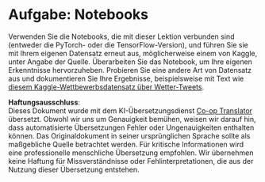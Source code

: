 <!--
CO_OP_TRANSLATOR_METADATA:
{
  "original_hash": "47f7d3c6a5373543e051e4d1140ce898",
  "translation_date": "2025-08-24T09:30:25+00:00",
  "source_file": "lessons/5-NLP/16-RNN/assignment.md",
  "language_code": "de"
}
-->
# Aufgabe: Notebooks

Verwenden Sie die Notebooks, die mit dieser Lektion verbunden sind (entweder die PyTorch- oder die TensorFlow-Version), und führen Sie sie mit Ihrem eigenen Datensatz erneut aus, möglicherweise einem von Kaggle, unter Angabe der Quelle. Überarbeiten Sie das Notebook, um Ihre eigenen Erkenntnisse hervorzuheben. Probieren Sie eine andere Art von Datensatz aus und dokumentieren Sie Ihre Ergebnisse, beispielsweise mit Text wie [diesem Kaggle-Wettbewerbsdatensatz über Wetter-Tweets](https://www.kaggle.com/competitions/crowdflower-weather-twitter/data?select=train.csv).

**Haftungsausschluss**:  
Dieses Dokument wurde mit dem KI-Übersetzungsdienst [Co-op Translator](https://github.com/Azure/co-op-translator) übersetzt. Obwohl wir uns um Genauigkeit bemühen, weisen wir darauf hin, dass automatisierte Übersetzungen Fehler oder Ungenauigkeiten enthalten können. Das Originaldokument in seiner ursprünglichen Sprache sollte als maßgebliche Quelle betrachtet werden. Für kritische Informationen wird eine professionelle menschliche Übersetzung empfohlen. Wir übernehmen keine Haftung für Missverständnisse oder Fehlinterpretationen, die aus der Nutzung dieser Übersetzung entstehen.